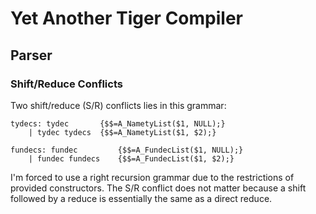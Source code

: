 # Yet Another Tiger Compiler

## Parser

### Shift/Reduce Conflicts

Two shift/reduce (S/R) conflicts lies in this grammar:

```bison
tydecs: tydec       {$$=A_NametyList($1, NULL);}
    | tydec tydecs  {$$=A_NametyList($1, $2);}

fundecs: fundec         {$$=A_FundecList($1, NULL);}
    | fundec fundecs    {$$=A_FundecList($1, $2);}
```

I'm forced to use a right recursion grammar due to the restrictions of provided constructors. The S/R conflict does not matter because a shift followed by a reduce is essentially the same as a direct reduce.
